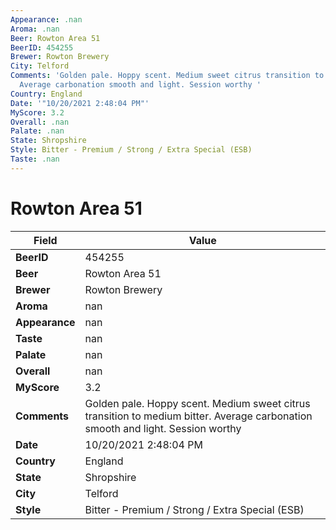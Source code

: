 ```yaml
---
Appearance: .nan
Aroma: .nan
Beer: Rowton Area 51
BeerID: 454255
Brewer: Rowton Brewery
City: Telford
Comments: 'Golden pale. Hoppy scent. Medium sweet citrus transition to medium bitter.
  Average carbonation smooth and light. Session worthy '
Country: England
Date: '"10/20/2021 2:48:04 PM"'
MyScore: 3.2
Overall: .nan
Palate: .nan
State: Shropshire
Style: Bitter - Premium / Strong / Extra Special (ESB)
Taste: .nan
---
```


# Rowton Area 51

| Field         | Value |
|---------------|-------|
| **BeerID** | 454255 |
| **Beer** | Rowton Area 51 |
| **Brewer** | Rowton Brewery |
| **Aroma** | nan |
| **Appearance** | nan |
| **Taste** | nan |
| **Palate** | nan |
| **Overall** | nan |
| **MyScore** | 3.2 |
| **Comments** | Golden pale. Hoppy scent. Medium sweet citrus transition to medium bitter. Average carbonation smooth and light. Session worthy  |
| **Date** | 10/20/2021 2:48:04 PM |
| **Country** | England |
| **State** | Shropshire |
| **City** | Telford |
| **Style** | Bitter - Premium / Strong / Extra Special (ESB) |
